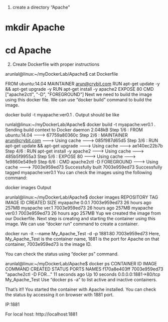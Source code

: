 1. create a directory “Apache”

# mkdir Apache
# cd Apache
2. Create Dockerfile with proper instructions

arunlal@linux:~/myDockerLab/Apache$ cat Dockerfile

FROM ubuntu:14.04
MAINTAINER arun@crybit.com
RUN apt-get update -y && apt-get upgrade -y
RUN apt-get install -y apache2 
EXPOSE 80
CMD ["apache2ctl", "-D", "FOREGROUND"]
Next we need to build the image using this docker file. We can use “docker build” command to build the image.

docker build -t myapache:ver0.1 .
Output should be like

runlal@linux:~/myDockerLab/Apache$ docker build -t myapache:ver0.1 .
Sending build context to Docker daemon  2.048kB
Step 1/6 : FROM ubuntu:14.04
 ---> 67759a80360c
Step 2/6 : MAINTAINER arun@crybit.com
 ---> Using cache
 ---> 085f987d65d5
Step 3/6 : RUN apt-get update && apt-get upgrade
 ---> Using cache
 ---> ae140ec22b7b
Step 4/6 : RUN apt-get install -y apache2
 ---> Using cache
 ---> 485b5f9955a3
Step 5/6 : EXPOSE 80
 ---> Using cache
 ---> 1e9860e549e9
Step 6/6 : CMD apache2ctl -D FOREGROUND
 ---> Using cache
 ---> 7003e959ed73
Successfully built 7003e959ed73
Successfully tagged myapache:ver0.1
You can check the images using the following command:

docker images
Output

arunlal@linux:~/myDockerLab/Apache$ docker images
REPOSITORY          TAG                 IMAGE ID            CREATED             SIZE
myapache            0.0.1               7003e959ed73        26 hours ago        257MB
myapache            ver.1               7003e959ed73        26 hours ago        257MB
myapache            ver0.1              7003e959ed73        26 hours ago        257MB
Yup we created the image from our Dockerfile. Next step is creating and starting the container using this image. We can use “docker run” command to create a container.

docker run -it --name My_Apache_Test -d -p 1881:80 7003e959ed73
Here, My_Apache_Test is the container name, 1881 is the port for Apache on that container, 7003e959ed73 is the image ID.

You can check the status using “docker ps” command.

arunlal@linux:~/myDockerLab/Apache$ docker ps
CONTAINER ID        IMAGE               COMMAND                  CREATED             STATUS              PORTS                  NAMES
f170a8e403ff        7003e959ed73        "apache2ctl -D FOR..."   11 seconds ago      Up 10 seconds       0.0.0.0:1881->80/tcp   My_Apache_Test
Use “docker ps -a” to list active and inactive containers.

That’s it!! You started the container with Apache installed. You can check the status by accessing it on browser with 1881 port.

IP:1881

For local host: http://localhost:1881
